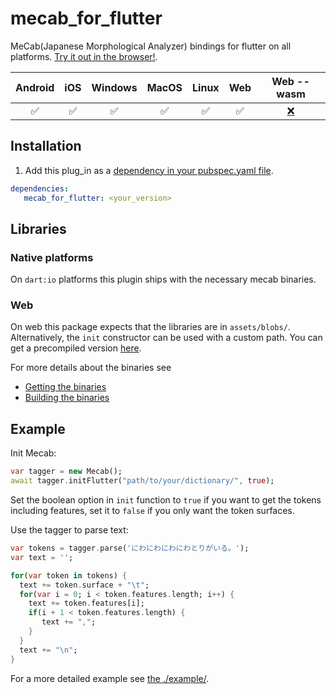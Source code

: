 # mecab_for_flutter

MeCab(Japanese Morphological Analyzer) bindings for flutter on all platforms.
[Try it out in the browser!](https://captaindario.github.io/mecab_for_flutter/).

| Android | iOS | Windows | MacOS | Linux | Web | Web --wasm |
|:-------:|:---:|:-------:|:-----:|:-----:|:---:|:----------:|
|    ✅    |  ✅  |    ✅    |   ✅   |   ✅   |  ✅  |      [❌](https://github.com/CaptainDario/mecab_for_dart/issues/5)     |

## Installation

1. Add this plug_in as a [dependency in your pubspec.yaml file](https://flutter.io/platform-plugins/).

```yaml
dependencies:   
   mecab_for_flutter: <your_version> 
```

## Libraries

### Native platforms

On `dart:io` platforms this plugin ships with the necessary mecab binaries.

### Web

On web this package expects that the libraries are in `assets/blobs/`.
Alternatively, the `init` constructor can be used with a custom path.
You can get a precompiled version [here](https://github.com/CaptainDario/mecab_for_dart/releases/tag/data).

For more details about the binaries see

* [Getting the binaries](https://pub.dev/packages/mecab_for_dart#getting-the-binaries)
* [Building the binaries](https://pub.dev/packages/mecab_for_dart#building-the-binaries)

## Example

Init Mecab:

```dart
var tagger = new Mecab();
await tagger.initFlutter("path/to/your/dictionary/", true);
```

Set the boolean option in `init` function to `true` if you want to get the tokens including features,
set it to `false` if you only want the token surfaces.

Use the tagger to parse text:

```dart
var tokens = tagger.parse('にわにわにわにわとりがいる。');
var text = '';

for(var token in tokens) {
  text += token.surface + "\t";
  for(var i = 0; i < token.features.length; i++) {
    text += token.features[i];
    if(i + 1 < token.features.length) {
       text += ",";
    }
  }
  text += "\n";
}
```

For a more detailed example see [the ./example/](./example).
